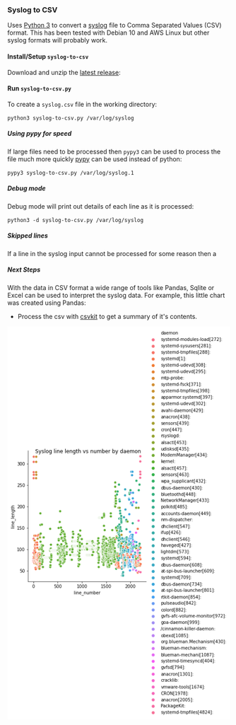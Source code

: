 ### Syslog to CSV
Uses [Python 3](https://python.org) to convert a [syslog](https://tools.ietf.org/html/rfc5424) file to Comma Separated Values (CSV) format. This has been tested with Debian 10 and AWS Linux but other syslog formats will probably work.

#### Install/Setup `syslog-to-csv`
Download and unzip the [latest release](https://github.com/gm3dmo/syslog-to-csv/releases/latest):


#### Run `syslog-to-csv.py`
To create a `syslog.csv` file in the working directory:

```
python3 syslog-to-csv.py /var/log/syslog
```

##### Using pypy for speed
If large files need to be processed then `pypy3` can be used to process the file much more quickly [pypy](https://www.pypy.org/) can be used instead of python:

```
pypy3 syslog-to-csv.py /var/log/syslog.1
```

##### Debug mode
Debug mode will print out details of each line as it is processed:

```
python3 -d syslog-to-csv.py /var/log/syslog
```

##### Skipped lines
If a line in the syslog input cannot be processed for some reason then a 

##### Next Steps
With the data in CSV format a wide range of tools like Pandas, Sqlite or Excel can be used to interpret the syslog data. For example, this little chart was created using Pandas:

- Process the csv with [csvkit](https://csvkit.readthedocs.io/en/latest/) to get a summary of it's contents.


![Syslog Visualized](images/syslog-visualized.png)
